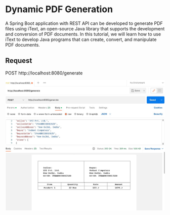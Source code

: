 # Dynamic PDF Generation

A Spring Boot application with REST API can be developed to generate PDF files using iText, an open-source Java library that supports the development and conversion of PDF documents. In this tutorial, we will learn how to use iText to develop Java programs that can create, convert, and manipulate PDF documents.
## Request
POST http://localhost:8080/generate

<p align="center">
  <img src="Image/image.jpeg" width="auto" alt="accessibility text">
</p>
